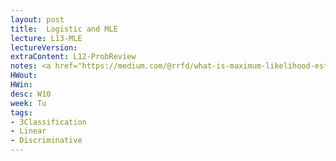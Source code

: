 ```yaml
---
layout: post
title:  Logistic and MLE
lecture: L13-MLE
lectureVersion: 
extraContent: L12-ProbReview
notes: <a href="https://medium.com/@rrfd/what-is-maximum-likelihood-estimation-examples-in-python-791153818030"> useful code</a>
HWout:
HWin:
desc: W10
week: Tu
tags:
- 3Classification
- Linear
- Discriminative
---
```


